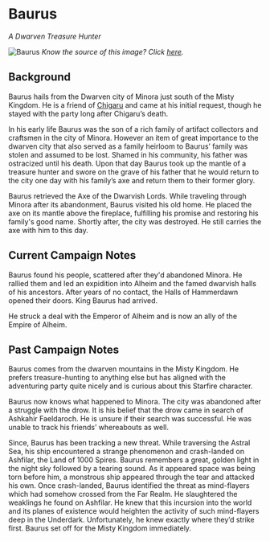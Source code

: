 # Baurus
*A Dwarven Treasure Hunter*

![Baurus](https://gandalara.files.wordpress.com/2010/07/kanamack.jpg)
*Know the source of this image? Click [here](https://airtable.com/shr3qtfCwGUUMYQqI).*

## Background

Baurus hails from the Dwarven city of Minora just south of the Misty Kingdom. He is a friend of [Chigaru](/Characters/Chigaru.md) and came at his initial request, though he stayed with the party long after Chigaru’s death.

In his early life Baurus was the son of a rich family of artifact collectors and craftsmen in the city of Minora. However an item of great importance to the dwarven city that also served as a family heirloom to Baurus’ family was stolen and assumed to be lost. Shamed in his community, his father was ostracized until his death. Upon that day Baurus took up the mantle of a treasure hunter and swore on the grave of his father that he would return to the city one day with his family’s axe and return them to their former glory.

Baurus retrieved the Axe of the Dwarvish Lords. While traveling through Minora after its abandonment, Baurus visited his old home. He placed the axe on its mantle above the fireplace, fulfilling his promise and restoring his family's good name. Shortly after, the city was destroyed. He still carries the axe with him to this day.

## Current Campaign Notes

Baurus found his people, scattered after they'd abandoned Minora. He rallied them and led an expidition into Alheim and the famed dwarvish halls of his ancestors. After years of no contact, the Halls of Hammerdawn opened their doors. King Baurus had arrived.

He struck a deal with the Emperor of Alheim and is now an ally of the Empire of Alheim.

## Past Campaign Notes

Baurus comes from the dwarven mountains in the Misty Kingdom. He prefers treasure-hunting to anything else but has aligned with the adventuring party quite nicely and is curious about this Starfire character.

Baurus now knows what happened to Minora. The city was abandoned after a struggle with the drow. It is his belief that the drow came in search of Ashkahir Faeldaroch. He is unsure if their search was successful. He was unable to track his friends’ whereabouts as well.

Since, Baurus has been tracking a new threat. While traversing the Astral Sea, his ship encountered a strange phenomenon and crash-landed on Ashfilar, the Land of 1000 Spires. Baurus remembers a great, golden light in the night sky followed by a tearing sound. As it appeared space was being torn before him, a monstrous ship appeared through the tear and attacked his own. Once crash-landed, Baurus identified the threat as mind-flayers which had somehow crossed from the Far Realm. He slaughtered the weaklings he found on Ashfilar. He knew that this incursion into the world and its planes of existence would heighten the activity of such mind-flayers deep in the Underdark. Unfortunately, he knew exactly where they’d strike first. Baurus set off for the Misty Kingdom immediately.
